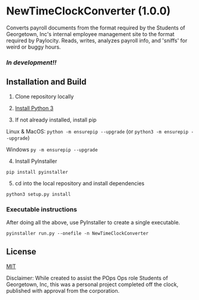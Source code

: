 # NewTimeClockConverter (1.0.0)

Converts payroll documents from the format required by the Students of Georgetown, Inc's internal employee management site to the format required by Paylocity. Reads, writes, analyzes payroll info, and 'sniffs' for weird or buggy hours.

### _In development!!_

## Installation and Build

1. Clone repository locally

2. [Install Python 3](https://www.python.org/downloads/)

3. If not already installed, install pip

Linux & MacOS: ```python -m ensurepip --upgrade```  (or ```python3 -m ensurepip --upgrade```)

Windows ```py -m ensurepip --upgrade```

4. Install PyInstaller

```pip install pyinstaller```

5. cd into the local repository and install dependencies

```python3 setup.py install```


### Executable instructions
After doing all the above, use PyInstaller to create a single executable. 

```pyinstaller run.py --onefile -n NewTimeClockConverter ```



## License
[MIT](https://choosealicense.com/licenses/mit/)

Disclaimer: While created to assist the POps Ops role Students of Georgetown, Inc, this was a personal project completed off the clock, published with approval from the corporation.

